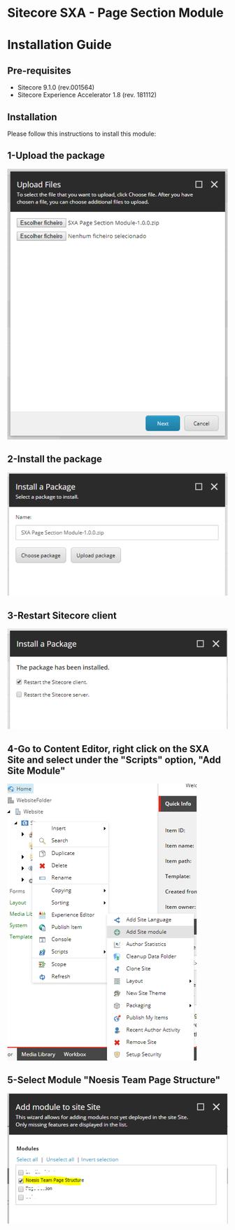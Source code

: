 # Sitecore SXA - Page Section Module
# Installation Guide
## Pre-requisites
* Sitecore 9.1.0 (rev.001564)
* Sitecore Experience Accelerator 1.8 (rev. 181112)

## Installation
Please follow this instructions to install this module:

## 1-Upload the package

![Step1](images/step1.PNG?raw=true"step1")

## 2-Install the package 

![Step2](images/step2.PNG?raw=true"step2")

## 3-Restart Sitecore client 

![Step3](images/step3.PNG?raw=true"step3")

## 4-Go to Content Editor, right click on the SXA Site and select under the "Scripts" option, "Add Site Module"

![Step4](images/step4.PNG?raw=true"step4")

## 5-Select Module "Noesis Team Page Structure"

![Step5](images/step5.PNG?raw=true"step5")



